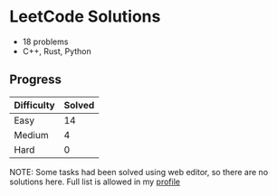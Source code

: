 # LeetCode Solutions

- 18 problems
- C++, Rust, Python  

## Progress

| Difficulty | Solved |
|------------|--------|
| Easy       | 14     |
| Medium     | 4      |
| Hard       | 0      |

NOTE: Some tasks had been solved using web editor, so there are no solutions here. Full list is allowed in my [profile](https://leetcode.com/u/gesidler/)
